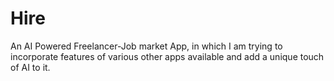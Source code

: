 # Hire
An AI Powered Freelancer-Job market App, in which I am trying to incorporate features of various other apps available and add a unique touch of AI to it.
